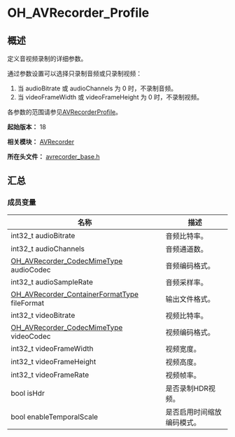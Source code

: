 # OH_AVRecorder_Profile

## 概述

定义音视频录制的详细参数。

通过参数设置可以选择只录制音频或只录制视频：

1. 当 audioBitrate 或 audioChannels 为 0 时，不录制音频。
2. 当 videoFrameWidth 或 videoFrameHeight 为 0 时，不录制视频。

各参数的范围请参见[AVRecorderProfile](js-apis-media.md#avrecorderprofile9)。

**起始版本：** 18

**相关模块：** [AVRecorder](capi-avrecorder.md)

**所在头文件：** [avrecorder_base.h](capi-avrecorder-base-h.md)

## 汇总

### 成员变量

| 名称 | 描述 |
| -- | -- |
| int32_t audioBitrate | 音频比特率。 |
| int32_t audioChannels | 音频通道数。 |
| [OH_AVRecorder_CodecMimeType](capi-avrecorder-base-h.md#oh_avrecorder_codecmimetype) audioCodec | 音频编码格式。 |
| int32_t audioSampleRate | 音频采样率。 |
| [OH_AVRecorder_ContainerFormatType](capi-avrecorder-base-h.md#oh_avrecorder_containerformattype) fileFormat | 输出文件格式。 |
| int32_t videoBitrate | 视频比特率。 |
| [OH_AVRecorder_CodecMimeType](capi-avrecorder-base-h.md#oh_avrecorder_codecmimetype) videoCodec | 视频编码格式。 |
| int32_t videoFrameWidth | 视频宽度。 |
| int32_t videoFrameHeight | 视频高度。 |
| int32_t videoFrameRate | 视频帧率。 |
| bool isHdr | 是否录制HDR视频。 |
| bool enableTemporalScale | 是否启用时间缩放编码模式。 |


